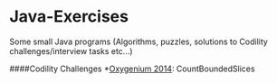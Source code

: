 # Java-Exercises
Some small Java programs (Algorithms, puzzles, solutions to Codility challenges/interview tasks etc...)

####Codility Challenges
*[Oxygenium 2014](https://codility.com/programmers/task/count_bounded_slices/): CountBoundedSlices
